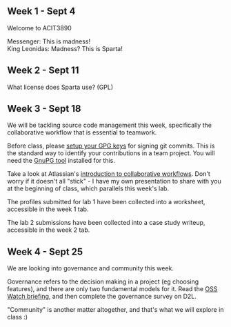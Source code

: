 ## Week 1 - Sept 4

Welcome to ACIT3890

Messenger: This is madness!  
King Leonidas: Madness? This is Sparta!

## Week 2 - Sept 11

What license does Sparta use? (GPL)

## Week 3 - Sept 18

We will be tackling source code management this week, specifically the
collaborative workflow that is essential to teamwork. 

Before class, please [setup your GPG keys](https://help.github.com/en/articles/managing-commit-signature-verification) 
for signing git commits. This is the standard way to identify your contributions in a
team project. You will need the [GnuPG tool](https://www.gnupg.org/download/index.html) installed for this.

Take a look at Atlassian's [introduction to collaborative workflows](https://www.atlassian.com/git/tutorials/comparing-workflows).
Don't worry if it doesn't all "stick" - I have my own presentation to share
with you at the beginning of class, which parallels this week's lab.

The profiles submitted for lab 1 have been collected into a worksheet, accessible in the week 1 tab.

The lab 2 submissions have been collected into a case study writeup, accessible in the week 2 tab.

## Week 4 - Sept 25

We are looking into governance and community this week.

Governance refers to the decision making in a project (eg choosing features),
and there are only two fundamental models for it. 
Read the [OSS Watch briefing](http://oss-watch.ac.uk/resources/governancemodels),
and then complete the governance survey on D2L.

"Community" is another matter altogether, and that's what we will explore in class :)
